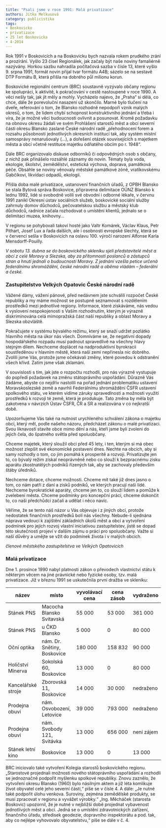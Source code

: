 ```yaml
---
title: "Psali jsme v roce 1991: Malá privatizace"
authors: Jitka Melkusová
category: publicistika
tags:
- Boskovicko
- privatizace
- 25 let Boskovicka
- 4-2014
---
```


Rok 1991 v Boskovicích a na Boskovicku bych nazvala rokem prudkého zrání a prozírání. Vyšlo 23 čísel Regionálek, jak začaly být naše noviny famaliérně nazývány. Horkou sazbu nahradila počítačová sazba v čísle 13, které vyšlo 9. srpna 1991, formát novin přijal tvar formátu A4B; sázelo se na sestavě DTP Formátu B, která přišla na dobrého půl milionu korun.

Boskovické regionální centrum (BRC) soustavně vyzývalo občany regionu ke spolupráci, k aktivitě, k pokračování v cestě nastoupené v roce 1990. A věci nešly tak, jak jít měly a mohly. Vycházelo najevo, že „Praha“ si dělá, co chce, dále že porevoluční nasazení už skončilo. Marné bylo tlučení na dveře, referování o tom, že Blansko rozhodně nepodpoří vznik malých okresů, o tom, že lidem chybí schopnost konstruktivního jednání a třeba i víra, že je možné věci budoucnosti ovlivnit a posunovat. Kromě požadavku na obnovu okresu žádali ve svém Prohlášení starostů měst a obcí severní části okresu Blansko zaslané České národní radě „přehodnocení forem a rozsahu působnosti jednotlivých okresních institucí tak, aby systém místní samosprávy nenarušovaly (…), a dořešení otázek souvisejících s majetkem města a obcí včetně restituce majetku odňatého obcím po r. 1948“.

Dále BRC organizovalo diskuse odborníků či odpovědných osob s občany, z nichž pak přinášelo rozsáhlé záznamy do novin. Tématy byla voda, ekologie, školství, zemědělství, estetická výchova, doprava, památková péče. Obsáhle se noviny věnovaly městské památkové zóně, vratíkovskému Gabčíkovi, likvidaci odpadů, ekologii.

Přišla doba malé privatizace, ustanovení finančních úřadů, z OPBH Blansko se stala Bytová správa Boskovice, připravena delimitace OÚNZ Blansko k lednu 1992, lidé si svobodně volili své obvodní i odborné lékaře, v červnu 1991 zanikl Okresní ústav sociálních služeb, boskovické sociální služby zahrnuly domov důchodců, pečovatelskou službu a městský klub důchodců, radnice začala rozhodovat o umístění klientů, jednalo se o delimitaci muzea, knihovny…

V regionu se pohybovali takoví hosté jako Valtr Komárek, Václav Klaus, Petr Pithart, Josef Lux a řada dalších, ale i osobnosti evropské šlechty, která se v červenci sešla v Boskovicích na oslavu 100. výročí narození Alfonse Karla Mensdorff-Pouilly.

*V sobotu 13. dubna se do boskovického skleníku sjeli představitelé měst a obcí z celé Moravy a Slezska, aby za přítomnosti poslanců a zástupců stran a hnutí jednali o budoucnosti Moravy. Z jednání vzešla petice určená federálnímu shromáždění, české národní radě a oběma vládám – federální a české.*

### Zastupitelstvo Velkých Opatovic České národní radě

Vážené dámy, vážení pánové, před nedávnem jste schválili rozpočet České republiky a my máme možnost se postupně seznamovat s rozdělením prostředků mezi jednotlivé regiony. Informace, které získáváme, nás vedou k vyslovení nespokojenosti s Vaším rozhodnutím, kterým je výrazně diskriminována celá mimopražská část naší republiky a oblast Moravy a Slezska obzvláště.

Pokračujete v systému bývalého režimu, který se snaží udržet pozlátko hlavního města na úkor nás všech. Domníváme se, že negativní dopady hospodářského rozpadu musí padnout spravedlivě na všechny hlavy stejným dílem. Nechceme doplácet na nadproduktivní byrokracii soustředěnou v hlavním městě, která naší zemi nepřinesla nic dobrého. Zvolili jsme Vás, protože jsme očekávali změny, které povedou k odstranění všech křivd. Zatím jsme však zklamáni.

V souvislosti s tím, jak jste o rozpočtu rozhodli, pro nás výrazně vystupuje do popředí požadavek na změnu státoprávního uspořádání. Důrazně Vás žádáme, abyste co nejdřív nastolili na pořad jednání problematiku ustavení Moravskoslezské země a navrhli Federálnímu shromáždění ČSFR ustavení spolkového státu, ve kterém vidíme záruky spravedlnosti a možnosti využití prostředků k rozvoji té země, která je produkuje.
Tato změna by měla být zakotvena v návrzích Ústav ČSFR, ČR a SR a realizována v co nejkratší době.

Upozorňujeme Vás také na nutnost urychleného schválení zákona o majetku obcí, který měl, podle našeho názoru, předcházet zákonu o malé privatizaci. Svou liknavostí stavíte obce mimo dění a nás, kteří jsme byli zvoleni do jejich čela, do špatného světla před spoluobčany.

Chceme majetek, který sloužil obci před 45 lety, i ten, kterým si má obec možnost zlepšit své ekonomické postavení dnes. Nechte na obcích, aby si samy rozhodly o tom, co jim pomáhá k prosperitě a rozvoji. Privatizujte jen to, co bývalý režim získal neoprávněně nebo co slouží k bezpracnému zisku aparátu zkostnatělých podniků řízených tak, aby se zachovaly především štáby úředníků.

Nechceme dotace, chceme možnosti. Chceme mít také již dnes jasno o tom, co nám patří z daní a zisků podniků, ve kterých pracují naši lidé. Nechceme byrokratické aparáty, chceme jen to, co slouží lidem a pomůže k zvelebení města. Chceme podmínky pro koncepční práci, chceme dokončit to, co naši předchůdci začali a udělat i něco navíc.

Věříme, že se tento náš názor u Vás objevuje i z jiných obcí, protože nedostatek finančních prostředků bolí nás všechny. Nebude-li sjednána náprava vedoucí k zajištění základních úkolů měst a obcí a vytvoření podmínek pro jejich rozvoj vlastní iniciativou zastupitelstev, jistě se dopad této skutečnosti projeví v dalším zájmu o práci pro spoluobčany. Važte si naší důvěry a umějte se vžít do podmínek života i v malých obcích. 

*členové městského zastupitelstva ve Velkých Opatovicích*

### Malá privatizace

Dne 1. prosince 1990 nabyl platnosti zákon o převodech vlastnictví státu k některým věcem na jiné právnické nebo fyzické osoby, tzv. malá privatizace. Již v březnu 1991 se uskutečnila první dražba ve skleníku:

<table class="sortable table">
	<thead>
		<tr>
			<th>název</th>
			<th>místo</th>
			<th>vyvolávací cena</th>
			<th>cena zásob</th>
			<th>vydraženo</th>
		</tr>
	</thead>
	<tbody>
		<tr>
			<td>Stánek PNS</td>
			<td>Macocha Blansko Svitavská</td>
			<td>55 000</td>
			<td>53 000</td>
			<td>361 000</td>
		</tr>
		<tr>
			<td>Stánek PNS</td>
			<td>u ČKD Blansko</td>
			<td>5 000</td>
			<td>0</td>
			<td>80 000</td>
		</tr>
		<tr>
			<td>Oční optika</td>
			<td>nám. Dr. Snětiny, Boskovice</td>
			<td>180 000</td>
			<td>158 832</td>
			<td>90 000</td>
		</tr>
		<tr>
			<td>Holičství Minerva</td>
			<td>Sokolská 60, Boskovice</td>
			<td>13 000</td>
			<td>0</td>
			<td>80 000</td>
		</tr>
		<tr>
			<td>Kancelářské stroje</td>
			<td>Zborovská 11, Boskovice</td>
			<td>14 000</td>
			<td>30 000</td>
			<td>nedraženo</td>
		</tr>
		<tr>
			<td>Prodejna obuvi</td>
			<td>nám. Osvobození, Letovice</td>
			<td>39 000</td>
			<td>793 000</td>
			<td>nedraženo</td>
		</tr>
		<tr>
			<td>Prodejna obuvi</td>
			<td>nám. Svobody 121, Svitávka</td>
			<td>13 000</td>
			<td>656 000</td>
			<td>není zájem</td>
		</tr>
		<tr>
			<td>Stánek letní kino</td>
			<td>Boskovice</td>
			<td>13 000</td>
			<td>0</td>
			<td>13 000</td>
		</tr>
	</tbody>
</table>

BRC iniciovalo také vytvoření Kolegia starostů boskovického regionu. „Starostové projednali možnosti nového státoprávního uspořádání a rozhodli se jednoznačně podpořit myšlenku spolkové republiky. Znovu zaznělo, že vytvoření okresu Blansko (1960) bylo násilným aktem a již léta komlikuje život obyvatel celé jeho severní části,“ píše se v čísle 4. A dále: „Je nutné také podpořit úlohu venkova. Suroviny, zejména zemědělské produkty, se musí zpracovat v regionu a vyvážet výrobky.“ „Ing. Měcháček (starosta Boskovic) upozornil, že je nutné v nejbližší době projednat vybavenost jednotlivých měst a obcí. Jedná se o umístění zdravotnických zařízení, finančního úřadu, středisek geodezie, dopravního inspektorátu a pod. tak, aby co nejlépe vyhovovalo obyvatelstvu,“ píše se dále v č. 4.